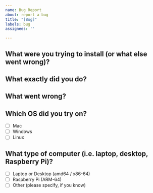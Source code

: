 ```yaml
---
name: Bug Report
about: report a bug
title: "[Bug]"
labels: bug
assignees: ''

---
```


## What were you trying to install (or what else went wrong)?

<!-- ex: "node" -->

## What exactly did you do?

<!-- ex: "I ran `curl https://webinstall.dev/node | bash` to upgrade node." -->

## What went wrong?

<!-- ex: "I'm still seeing the old node version" -->

## Which OS did you try on?

<!-- you can mark one or more by changing `[ ]` to `[x]` -->

- [ ] Mac
- [ ] Windows
- [ ] Linux

## What type of computer (i.e. laptop, desktop, Raspberry Pi)?

- [ ] Laptop or Desktop (amd64 / x86-64)
- [ ] Raspberry Pi (ARM-64)
- [ ] Other (please specify, if you know)

